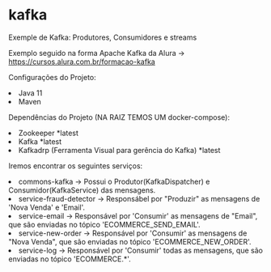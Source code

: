 # kafka
Exemple de Kafka: Produtores, Consumidores e streams

Exemplo seguido na forma Apache Kafka da Alura -> https://cursos.alura.com.br/formacao-kafka

Configurações do Projeto:

<t>
  <li>Java 11</li>  
  <li>Maven</li>  

Dependências do Projeto (NA RAIZ TEMOS UM docker-compose):

<p>
  <li>Zookeeper *latest</li>  
  <li>Kafka *latest</li>  
  <li>Kafkadrp (Ferramenta Visual para gerência do Kafka) *latest</li>  
</p>

Iremos encontrar os seguintes serviços:

<li>commons-kafka -> Possui o Produtor(KafkaDispatcher) e Consumidor(KafkaService) das mensagens.</li>
<li>service-fraud-detector -> Responsábel por "Produzir" as mensagens de 'Nova Venda' e 'Email'.</li>
<li>service-email -> Responsável por 'Consumir' as mensagens de "Email", que são enviadas no tópico 'ECOMMERCE_SEND_EMAIL'.</li>
<li>service-new-order -> Responsável por 'Consumir' as mensagens de "Nova Venda", que são enviadas no tópico 'ECOMMERCE_NEW_ORDER'.</li>
<li>service-log -> Responsável por 'Consumir' todas as mensagens, que são enviadas no tópico 'ECOMMERCE.*'.</li>

